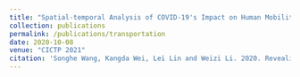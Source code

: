 ```yaml
---
title: "Spatial-temporal Analysis of COVID-19's Impact on Human Mobility: the Case of the United States"
collection: publications
permalink: /publications/transportation
date: 2020-10-08
venue: "CICTP 2021"
citation: 'Songhe Wang, Kangda Wei, Lei Lin and Weizi Li. 2020. Revealing the importance of semantic retrieval for machine reading at scale. The 20th COTA International Conference of Transportation Professionals.'
---
```

